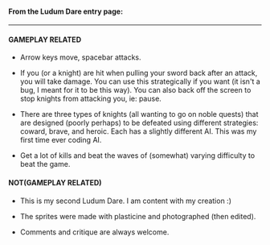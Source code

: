 #### From the Ludum Dare entry page:
---
#### GAMEPLAY RELATED
* Arrow keys move, spacebar attacks. 

* If you (or a knight) are hit when pulling your sword back after an attack, you will take damage. You can use this strategically if you want (it isn't a bug, I meant for it to be this way). You can also back off the screen to stop knights from attacking you, ie: pause. 

* There are three types of knights (all wanting to go on noble quests) that are designed (poorly perhaps) to be defeated using different strategies: coward, brave, and heroic. Each has a slightly different AI. This was my first time ever coding AI. 

* Get a lot of kills and beat the waves of (somewhat) varying difficulty to beat the game. 


#### NOT(GAMEPLAY RELATED)
* This is my second Ludum Dare. I am content with my creation :) 

* The sprites were made with plasticine and photographed (then edited). 

* Comments and critique are always welcome.
